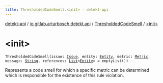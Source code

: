 ```yaml
---
title: ThresholdedCodeSmell.<init> - detekt-api
---
```


[detekt-api](../../index.html) / [io.gitlab.arturbosch.detekt.api](../index.html) / [ThresholdedCodeSmell](index.html) / [&lt;init&gt;](./-init-.html)

# &lt;init&gt;

`ThresholdedCodeSmell(issue: `[`Issue`](../-issue/index.html)`, entity: `[`Entity`](../-entity/index.html)`, metric: `[`Metric`](../-metric/index.html)`, message: `[`String`](https://kotlinlang.org/api/latest/jvm/stdlib/kotlin/-string/index.html)`, references: `[`List`](https://kotlinlang.org/api/latest/jvm/stdlib/kotlin.collections/-list/index.html)`<`[`Entity`](../-entity/index.html)`> = emptyList())`

Represents a code smell for which a specific metric can be determined which is responsible
for the existence of this rule violation.

